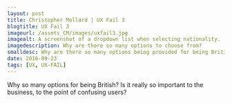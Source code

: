 ```yaml
---
layout: post
title: Christopher Mollard | UX Fail 3
blogtitle: UX Fail 3
imageurl: /assets_CM/images/uxfail3.jpg
imagealt: A screenshot of a dropdown list when selecting nationality.
imagedescription: Why are there so many options to choose from?
smalldesc: Why are there so many options being provided for being British?
date: 2016-09-23
tags: [UX, UX-FAIL]
---
```

<p>
Why so many options for being British? Is it really so important to the business, to the point of confusing users?
</p>